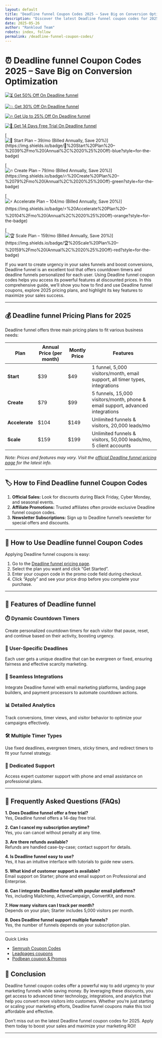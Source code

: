 ```yaml
---
layout: default
title: "Deadline funnel Coupon Codes 2025 – Save Big on Conversion Optimization"
description: "Discover the latest Deadline funnel coupon codes for 2025. Learn how to use them to save on Deadline funnel plans."
date: 2025-05-26
author: "Rankloud Team"
robots: index, follow
permalink: /deadline-funnel-coupon-codes/
---
```


# ⏰ Deadline funnel Coupon Codes 2025 – Save Big on Conversion Optimization


[![⏳ Get 50% Off On Deadline funnel](https://img.shields.io/badge/⏳%2050%25%20Off%20On%20Deadline%20funnel-blue?style=for-the-badge)](https://www.deadlinefunnel.com/pricing)  

[![💥 Get 30% Off On Deadline funnel](https://img.shields.io/badge/💥%2030%25%20Off%20On%20Deadline%20funnel-green?style=for-the-badge)](https://www.deadlinefunnel.com/pricing)  

[![🔥 Get Up to 25% Off On Deadline funnel](https://img.shields.io/badge/🔥%20Up%20to%2025%25%20Off%20On%20Deadline%20funnel-red?style=for-the-badge)](https://www.deadlinefunnel.com/pricing)  

[![🎁 Get 14 Days Free Trial On Deadline funnel](https://img.shields.io/badge/🎁%2014%20Days%20Free%20Trial%20On%20Deadline%20funnel-purple?style=for-the-badge)](https://www.deadlinefunnel.com/pricing)  

[![🚀 Start Plan – $39/mo (Billed Annually, Save 20%)](https://img.shields.io/badge/🚀%20Start%20Plan%20–%20$39%2Fmo%20(Annual%2C%2020%25%20Off)-blue?style=for-the-badge)](https://www.deadlinefunnel.com/pricing)

[![🔥 Create Plan – $79/mo (Billed Annually, Save 20%)](https://img.shields.io/badge/🔥%20Create%20Plan%20–%20$79%2Fmo%20(Annual%2C%2020%25%20Off)-green?style=for-the-badge)](https://www.deadlinefunnel.com/pricing)

[![⚡ Accelerate Plan – $104/mo (Billed Annually, Save 20%)](https://img.shields.io/badge/⚡%20Accelerate%20Plan%20–%20$104%2Fmo%20(Annual%2C%2020%25%20Off)-orange?style=for-the-badge)](https://www.deadlinefunnel.com/pricing)

[![🏆 Scale Plan – $159/mo (Billed Annually, Save 20%)](https://img.shields.io/badge/🏆%20Scale%20Plan%20–%20$159%2Fmo%20(Annual%2C%2020%25%20Off)-red?style=for-the-badge)](https://www.deadlinefunnel.com/pricing)


If you want to create urgency in your sales funnels and boost conversions, Deadline funnel is an excellent tool that offers 
countdown timers and deadline funnels personalized for each user. Using Deadline funnel coupon codes helps you access its 
powerful features at discounted prices. In this comprehensive guide, we’ll show you how to find and use Deadline funnel coupons, explore 2025 pricing plans, and highlight its key features to maximize your sales success.

---

## 💰 Deadline funnel Pricing Plans for 2025

Deadline funnel offers three main pricing plans to fit various business needs:

| Plan          | Annual Price (per month) | Montly Price  | Features                                                                                  |
|---------------|---------------|--------------------------|-------------------------------------------------------------------------------------------|
| **Start**   | $39           | $49                      | 1 funnel, 5,000 visitors/month, email support, all timer types, integrations             |
| **Create** | $79         | $99                      | 5 funnels, 15,000 visitors/month, phone & email support, advanced integrations           |
| **Accelerate** | $104       | $149                   | Unlimited funnels & visitors, 20,000 leads/mo  |
| **Scale** | $159      | $199                   | Unlimited funnels & visitors, 50,000 leads/mo, 5 client accounts   |

*Note: Prices and features may vary. Visit the [official Deadline funnel pricing page](https://www.deadlinefunnel.com/pricing) for the latest info.*

---

## 🏷️ How to Find Deadline funnel Coupon Codes

1. **Official Sales:** Look for discounts during Black Friday, Cyber Monday, and seasonal events.  
2. **Affiliate Promotions:** Trusted affiliates often provide exclusive Deadline funnel coupon codes.  
3. **Newsletter Subscriptions:** Sign up to Deadline funnel’s newsletter for special offers and discounts.

---

## 🛒 How to Use Deadline funnel Coupon Codes

Applying Deadline funnel coupons is easy:  
1. Go to the [Deadline funnel pricing page](https://www.deadlinefunnel.com/pricing).  
2. Select the plan you want and click “Get Started”.  
3. Enter your coupon code in the promo code field during checkout.  
4. Click “Apply” and see your price drop before you complete your purchase.

---

## 🌟 Features of Deadline funnel

### ⏱️ Dynamic Countdown Timers

Create personalized countdown timers for each visitor that pause, reset, and continue based on their activity, boosting urgency.

### 🔄 User-Specific Deadlines

Each user gets a unique deadline that can be evergreen or fixed, ensuring fairness and effective scarcity marketing.

### 🔗 Seamless Integrations

Integrate Deadline funnel with email marketing platforms, landing page builders, and payment processors to automate countdown actions.

### 📊 Detailed Analytics

Track conversions, timer views, and visitor behavior to optimize your campaigns effectively.

### 🛠️ Multiple Timer Types

Use fixed deadlines, evergreen timers, sticky timers, and redirect timers to fit your funnel strategy.

### 🤝 Dedicated Support

Access expert customer support with phone and email assistance on professional plans.

---

## 🧠 Frequently Asked Questions (FAQs)

**1. Does Deadline funnel offer a free trial?**  
Yes, Deadline funnel offers a 14-day free trial.

**2. Can I cancel my subscription anytime?**  
Yes, you can cancel without penalty at any time.

**3. Are there refunds available?**  
Refunds are handled case-by-case; contact support for details.

**4. Is Deadline funnel easy to use?**  
Yes, it has an intuitive interface with tutorials to guide new users.

**5. What kind of customer support is available?**  
Email support on Starter; phone and email support on Professional and Enterprise.

**6. Can I integrate Deadline funnel with popular email platforms?**  
Yes, including Mailchimp, ActiveCampaign, ConvertKit, and more.

**7. How many visitors can I track per month?**  
Depends on your plan; Starter includes 5,000 visitors per month.

**8. Does Deadline funnel support multiple funnels?**  
Yes, the number of funnels depends on your subscription plan.

---

Quick Links

- [Semrush Coupon Codes](https://rankloud.github.io/ibcs/semrush-coupon-codes/)
- [Leadpages coupons](https://rankloud.github.io/ibcs/leadpages-coupon-codes/)
- [Podbean coupon & Promos](https://rankloud.github.io/ibcs/podbean-coupon-codes/)

## 🚀 Conclusion

Deadline funnel coupon codes offer a powerful way to add urgency to your marketing funnels while saving money. 
By leveraging these discounts, you get access to advanced timer technology, integrations, and analytics that help you 
convert more visitors into customers. Whether you’re just starting or scaling your marketing efforts, 
Deadline funnel coupons make this tool affordable and effective.

Don’t miss out on the latest Deadline funnel coupon codes for 2025. Apply them today to boost your sales and maximize your marketing ROI!

---

